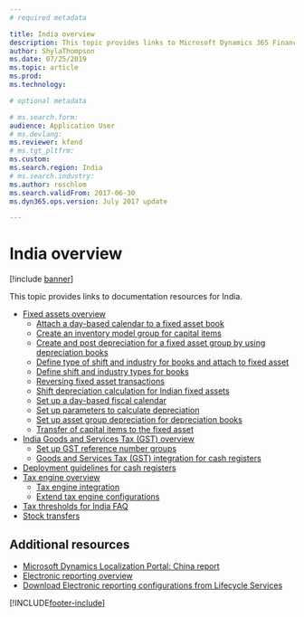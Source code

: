 ```yaml
---
# required metadata

title: India overview
description: This topic provides links to Microsoft Dynamics 365 Finance documentation resources for India. 
author: ShylaThompson
ms.date: 07/25/2019
ms.topic: article
ms.prod: 
ms.technology: 

# optional metadata

# ms.search.form: 
audience: Application User
# ms.devlang: 
ms.reviewer: kfend
# ms.tgt_pltfrm: 
ms.custom: 
ms.search.region: India
# ms.search.industry: 
ms.author: roschlom
ms.search.validFrom: 2017-06-30
ms.dyn365.ops.version: July 2017 update

---
```


# India overview

[!include [banner](../includes/banner.md)]

This topic provides links to documentation resources for India. 

- [Fixed assets overview](apac-ind-fixed-assets.md)
  - [Attach a day-based calendar to a fixed asset book](tasks/apac-ind-attach-day-based-calendar.md)
  - [Create an inventory model group for capital items](tasks/apac-ind-create-inventory-model-group.md)
  - [Create and post depreciation for a fixed asset group by using depreciation books](apac-ind-calculate-post-depreciation.md)
  - [Define type of shift and industry for books and attach to fixed asset](tasks/apac-ind-books-shift-industry-types.md)
  - [Define shift and industry types for books](tasks/apac-ind-shift-depreciation-rates.md)
  - [Reversing fixed asset transactions](apac-ind-reverse-fixed-assets-transactions.md)
  - [Shift depreciation calculation for Indian fixed assets](apac-ind-calculation-shift-depreciation.md)
  - [Set up a day-based fiscal calendar](tasks/apac-ind-day-based-calendar.md)
  - [Set up parameters to calculate depreciation](tasks/apac-ind-set-up-depreciation.md)
  - [Set up asset group depreciation for depreciation books](tasks/apac-ind-set-up-asset-group-dep.md)
  - [Transfer of capital items to the fixed asset](tasks/apac-ind-transfer-capital-items.md)
- [India Goods and Services Tax (GST) overview](apac-ind-gst.md)
  - [Set up GST reference number groups](apac-ind-gst-reference-groups.md)
  - [Goods and Services Tax (GST) integration for cash registers](../../retail/localizations/apac-ind-cash-registers.md)
- [Deployment guidelines for cash registers](../../retail/localizations/apac-ind-loc-deployment-guidelines.md)
- [Tax engine overview](../general-ledger/tax-engine.md)
  - [Tax engine integration](../general-ledger/tax-engine-integration.md)
  - [Extend tax engine configurations](../general-ledger/extend-tax-engine-configurations.md)
- [Tax thresholds for India FAQ](apac-ind-tax-thresholds.md)
- [Stock transfers](apac-ind-stock-transfer.md)

## Additional resources
- [Microsoft Dynamics Localization Portal: China report](https://mbs.microsoft.com/files/customer/AX/Support/supportnews/India.html)
- [Electronic reporting overview](../../dev-itpro/analytics/general-electronic-reporting.md)
- [Download Electronic reporting configurations from Lifecycle Services](../../dev-itpro/analytics/download-electronic-reporting-configuration-lcs.md)


[!INCLUDE[footer-include](../../includes/footer-banner.md)]